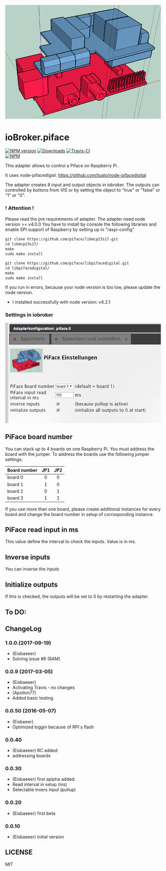![Logo](admin/piface.png)
# ioBroker.piface
[![NPM version](http://img.shields.io/npm/v/iobroker.piface.svg)](https://www.npmjs.com/package/iobroker.piface)
[![Downloads](https://img.shields.io/npm/dm/iobroker.piface.svg)](https://www.npmjs.com/package/iobroker.piface)
[![Travis-CI](https://travis-ci.org/Eisbaeeer/ioBroker.piface.svg?branch=master)](https://travis-ci.org/Eisbaeeer/ioBroker.piface)   
[![NPM](https://nodei.co/npm/iobroker.piface.png?downloads=true)](https://nodei.co/npm/iobroker.piface/)


This adapter allows to control a Piface on Raspberry Pi .

It uses node-pifacedigial: https://github.com/tualo/node-pifacedigital

The adapter creates 8 input and output objects in iobroker.
The outputs can controlled by buttons from VIS or by setting the object to
"true" or "false" or "1" or "0".

### ! Attention !
Please read the pre requirements of adapter.
The adapter need node version >= v4.0.0
You have to install by console the following libraries and enable SPI support of Raspberry
by setting up in "raspi-config"

```
git clone https://github.com/piface/libmcp23s17.git
cd libmcp23s17/
make
sudo make install
```

```
git clone https://github.com/piface/libpifacedigital.git
cd libpifacedigital/
make
sudo make install
```

If you run in errors, because your node version is too low, please update the node version.
* I installed successfully with node version: v4.2.1

### Settings in iobroker
![Alt text](admin/settings.png?raw=true "settings")
## PiFace board number

You can stack up to 4 boards on one Raspberry Pi. You must address the board with the jumper.
To address the boards use the following jumper settings:

| Board number  | JP1 | JP2 |
| ------------- |:---:|:---:|
| board 0       |  0  |  0  |
| board 1       |  1  |  0  |
| board 2       |  0  |  1  |
| board 3       |  1  |  1  |

If you use more than one board, please create additional instances for every board and change the board number in setup of corrosponding instance.

## PiFace read input in ms
This value define the interval to check the inputs. Value is in ms.

## Inverse inputs
You can inverse the inputs

## Initialize outputs
If this is checked, the outputs will be set to 0 by restarting the adapter.

## To DO:

## ChangeLog

### 1.0.0.(2017-09-19)
* (Eisbaeeer)
* Solving issue #6 (RAM)

### 0.0.9 (2017-03-05)
* (Eisbaeeer)
* Activating Travis - no changes
* (Apollon77)
* Added basic testing

### 0.0.50 (2016-05-07)
* (Eisbeeer)
* Optimized loggin because of RPI´s flash

### 0.0.40
* (Eisbaeeer) RC
added:
* addressing boards

### 0.0.30
* (Eisbaeeer) first aplpha
added:
* Read interval in setup (ms)
* Selectable invers input (pullup)

### 0.0.20
* (Eisbaeeer) first beta

### 0.0.10
* (Eisbaeeer) initial version

## LICENSE
MIT
